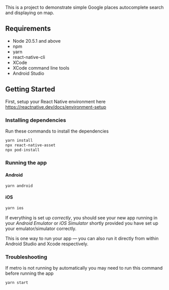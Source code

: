 This is a project to demonstrate simple Google places autocomplete search and displaying on map.

## Requirements

- Node 20.5.1 and above
- npm
- yarn
- react-native-cli
- XCode
- XCode command line tools
- Android Studio

## Getting Started

First, setup your React Native environment here https://reactnative.dev/docs/environment-setup

### Installing dependencies

Run these commands to install the dependencies

```bash
yarn install
npx react-native-asset
npx pod-install
```

### Running the app

#### Android

```bash
yarn android
```

#### iOS

```bash
yarn ios
```

If everything is set up _correctly_, you should see your new app running in your _Android Emulator_ or _iOS Simulator_ shortly provided you have set up your emulator/simulator correctly.

This is one way to run your app — you can also run it directly from within Android Studio and Xcode respectively.

### Troubleshooting

If metro is not running by automatically you may need to run this command before running the app

```
yarn start
```
